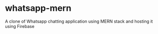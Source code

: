 # whatsapp-mern
A clone of Whatsapp chatting application using MERN stack and hosting it using Firebase
